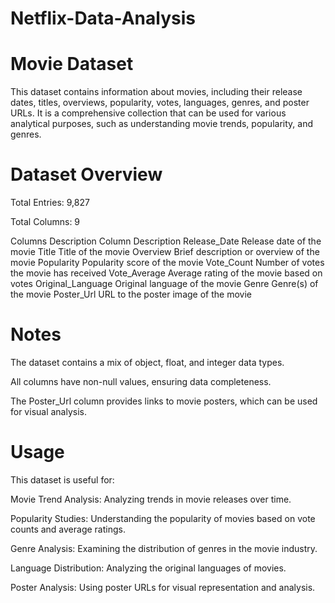 # Netflix-Data-Analysis
# Movie Dataset
This dataset contains information about movies, including their release dates, titles, overviews, popularity, votes, languages, genres, and poster URLs. It is a comprehensive collection that can be used for various analytical purposes, such as understanding movie trends, popularity, and genres.

# Dataset Overview
Total Entries: 9,827

Total Columns: 9

Columns Description
Column	Description
Release_Date	Release date of the movie
Title	Title of the movie
Overview	Brief description or overview of the movie
Popularity	Popularity score of the movie
Vote_Count	Number of votes the movie has received
Vote_Average	Average rating of the movie based on votes
Original_Language	Original language of the movie
Genre	Genre(s) of the movie
Poster_Url	URL to the poster image of the movie
# Notes
The dataset contains a mix of object, float, and integer data types.

All columns have non-null values, ensuring data completeness.

The Poster_Url column provides links to movie posters, which can be used for visual analysis.

# Usage
This dataset is useful for:

Movie Trend Analysis: Analyzing trends in movie releases over time.

Popularity Studies: Understanding the popularity of movies based on vote counts and average ratings.

Genre Analysis: Examining the distribution of genres in the movie industry.

Language Distribution: Analyzing the original languages of movies.

Poster Analysis: Using poster URLs for visual representation and analysis.
